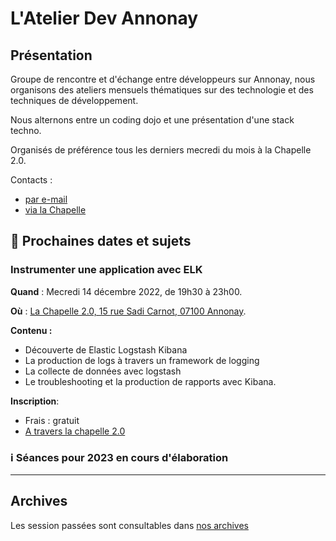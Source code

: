# L'Atelier Dev Annonay

## Présentation

Groupe de rencontre et d'échange entre développeurs sur Annonay,
nous organisons des ateliers mensuels thématiques sur des technologie et des techniques de développement.

Nous alternons entre un coding dojo et une présentation d'une stack techno.

Organisés de préférence tous les derniers mecredi du mois à la Chapelle 2.0.

Contacts :

- [par e-mail](mailto:vital.systm@gmail.com)
- [via la Chapelle](https://www.lachapelle.work/#events)


## 📆 Prochaines dates et sujets

### Instrumenter une application avec ELK

**Quand** : Mecredi 14 décembre 2022, de 19h30 à 23h00.

**Où** : [La Chapelle 2.0, 15 rue Sadi Carnot, 07100 Annonay](https://goo.gl/maps/TV4A3xtCcQDWNDC16).

**Contenu :**

- Découverte de Elastic Logstash Kibana
- La production de logs à travers un framework de logging
- La collecte de données avec logstash
- Le troubleshooting et la production de rapports avec Kibana.


**Inscription**: 

- Frais : gratuit 
- [A travers la chapelle 2.0](https://www.lachapelle.work/produit/afterwork-geek/)

### ℹ️ Séances pour 2023 en cours d'élaboration  

----

## Archives  
 
Les session passées sont consultables dans [nos archives](archives.html)